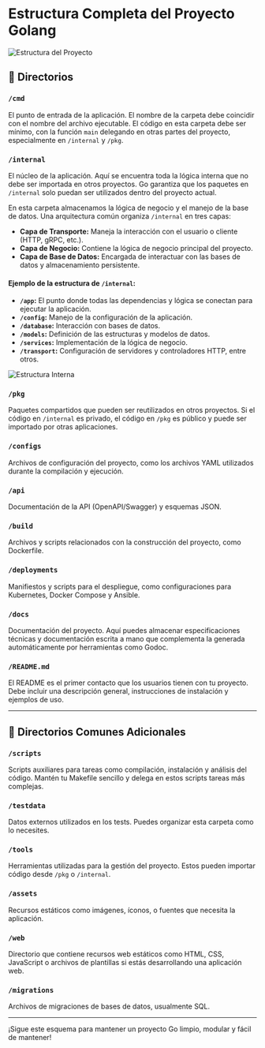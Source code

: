 
# Estructura Completa del Proyecto Golang

![Estructura del Proyecto](https://github.com/user-attachments/assets/0d39681e-cb80-4f27-8161-4d291fe1611d)

## 📁 Directorios

### `/cmd`
El punto de entrada de la aplicación. El nombre de la carpeta debe coincidir con el nombre del archivo ejecutable. El código en esta carpeta debe ser mínimo, con la función `main` delegando en otras partes del proyecto, especialmente en `/internal` y `/pkg`.

### `/internal`
El núcleo de la aplicación. Aquí se encuentra toda la lógica interna que no debe ser importada en otros proyectos. Go garantiza que los paquetes en `/internal` solo puedan ser utilizados dentro del proyecto actual.

En esta carpeta almacenamos la lógica de negocio y el manejo de la base de datos. Una arquitectura común organiza `/internal` en tres capas:

- **Capa de Transporte:** Maneja la interacción con el usuario o cliente (HTTP, gRPC, etc.).
- **Capa de Negocio:** Contiene la lógica de negocio principal del proyecto.
- **Capa de Base de Datos:** Encargada de interactuar con las bases de datos y almacenamiento persistente.

#### Ejemplo de la estructura de `/internal`:

- **`/app`:** El punto donde todas las dependencias y lógica se conectan para ejecutar la aplicación.
- **`/config`:** Manejo de la configuración de la aplicación.
- **`/database`:** Interacción con bases de datos.
- **`/models`:** Definición de las estructuras y modelos de datos.
- **`/services`:** Implementación de la lógica de negocio.
- **`/transport`:** Configuración de servidores y controladores HTTP, entre otros.

![Estructura Interna](https://github.com/user-attachments/assets/b97604da-cba2-43b2-aa71-875956ebfaef)

### `/pkg`
Paquetes compartidos que pueden ser reutilizados en otros proyectos. Si el código en `/internal` es privado, el código en `/pkg` es público y puede ser importado por otras aplicaciones.

### `/configs`
Archivos de configuración del proyecto, como los archivos YAML utilizados durante la compilación y ejecución.

### `/api`
Documentación de la API (OpenAPI/Swagger) y esquemas JSON.

### `/build`
Archivos y scripts relacionados con la construcción del proyecto, como Dockerfile.

### `/deployments`
Manifiestos y scripts para el despliegue, como configuraciones para Kubernetes, Docker Compose y Ansible.

### `/docs`
Documentación del proyecto. Aquí puedes almacenar especificaciones técnicas y documentación escrita a mano que complementa la generada automáticamente por herramientas como Godoc.

### `/README.md`
El README es el primer contacto que los usuarios tienen con tu proyecto. Debe incluir una descripción general, instrucciones de instalación y ejemplos de uso.

---

## 📂 Directorios Comunes Adicionales

### `/scripts`
Scripts auxiliares para tareas como compilación, instalación y análisis del código. Mantén tu Makefile sencillo y delega en estos scripts tareas más complejas.

### `/testdata`
Datos externos utilizados en los tests. Puedes organizar esta carpeta como lo necesites.

### `/tools`
Herramientas utilizadas para la gestión del proyecto. Estos pueden importar código desde `/pkg` o `/internal`.

### `/assets`
Recursos estáticos como imágenes, íconos, o fuentes que necesita la aplicación.

### `/web`
Directorio que contiene recursos web estáticos como HTML, CSS, JavaScript o archivos de plantillas si estás desarrollando una aplicación web.

### `/migrations`
Archivos de migraciones de bases de datos, usualmente SQL.

---

¡Sigue este esquema para mantener un proyecto Go limpio, modular y fácil de mantener!
